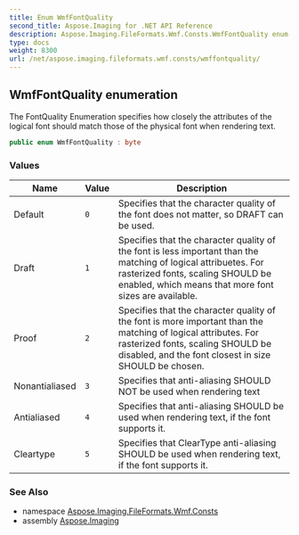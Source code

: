 ```yaml
---
title: Enum WmfFontQuality
second_title: Aspose.Imaging for .NET API Reference
description: Aspose.Imaging.FileFormats.Wmf.Consts.WmfFontQuality enum. The FontQuality Enumeration specifies how closely the attributes of the logical font should match those of the physical font when rendering text
type: docs
weight: 8300
url: /net/aspose.imaging.fileformats.wmf.consts/wmffontquality/
---
```

## WmfFontQuality enumeration

The FontQuality Enumeration specifies how closely the attributes of the logical font should match those of the physical font when rendering text.

```csharp
public enum WmfFontQuality : byte
```

### Values

| Name | Value | Description |
| --- | --- | --- |
| Default | `0` | Specifies that the character quality of the font does not matter, so DRAFT can be used. |
| Draft | `1` | Specifies that the character quality of the font is less important than the matching of logical attribuetes. For rasterized fonts, scaling SHOULD be enabled, which means that more font sizes are available. |
| Proof | `2` | Specifies that the character quality of the font is more important than the matching of logical attributes. For rasterized fonts, scaling SHOULD be disabled, and the font closest in size SHOULD be chosen. |
| Nonantialiased | `3` | Specifies that anti-aliasing SHOULD NOT be used when rendering text |
| Antialiased | `4` | Specifies that anti-aliasing SHOULD be used when rendering text, if the font supports it. |
| Cleartype | `5` | Specifies that ClearType anti-aliasing SHOULD be used when rendering text, if the font supports it. |

### See Also

* namespace [Aspose.Imaging.FileFormats.Wmf.Consts](../../aspose.imaging.fileformats.wmf.consts/)
* assembly [Aspose.Imaging](../../)


